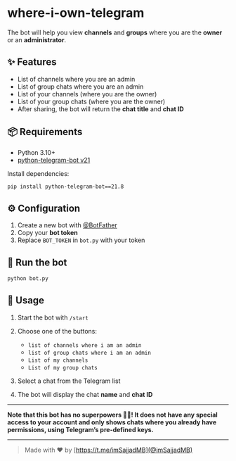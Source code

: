 # where-i-own-telegram

The bot will help you view **channels** and **groups** where you are the **owner** or an **administrator**.

## ✨ Features

* List of channels where you are an admin
* List of group chats where you are an admin
* List of your channels (where you are the owner)
* List of your group chats (where you are the owner)
* After sharing, the bot will return the **chat title** and **chat ID**

## 📦 Requirements

* Python 3.10+
* [python-telegram-bot v21](https://github.com/python-telegram-bot/python-telegram-bot)

Install dependencies:

```bash
pip install python-telegram-bot==21.8
```

## ⚙️ Configuration

1. Create a new bot with [@BotFather](https://t.me/BotFather)
2. Copy your **bot token**
3. Replace `BOT_TOKEN` in `bot.py` with your token

## 🚀 Run the bot

```bash
python bot.py
```

## 📱 Usage

1. Start the bot with `/start`
2. Choose one of the buttons:

   * `list of channels where i am an admin`
   * `list of group chats where i am an admin`
   * `List of my channels`
   * `List of my group chats`
3. Select a chat from the Telegram list
4. The bot will display the chat **name** and **chat ID**

---

**Note that this bot has no superpowers 🦸‍♂️! It does not have any special access to your account and only shows chats where you already have permissions, using Telegram’s pre-defined keys.**

---

> Made with ❤️ by [https://t.me/imSajjadMB](@imSajjadMB)
